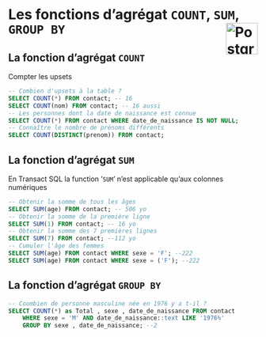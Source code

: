 # **Les fonctions d’agrégat `COUNT`, `SUM`, `GROUP BY`** <a href="../../"> <img src="https://upload.wikimedia.org/wikipedia/commons/2/29/Postgresql_elephant.svg" alt="PostgreSQL" title="PostgreSQL" align="right" height="64px"> </a>
## **La fonction d’agrégat `COUNT`**
Compter les upsets
```sql
-- Combien d'upsets à la table ?
SELECT COUNT(*) FROM contact; -- 16
SELECT COUNT(nom) FROM contact; -- 16 aussi
-- Les personnes dont la date de naissance est connue
SELECT COUNT(*) FROM contact WHERE date_de_naissance IS NOT NULL;
-- Connaître le nombre de prénoms différents
SELECT COUNT(DISTINCT(prenom)) FROM contact;
```
## **La fonction d’agrégat `SUM`**
En Transact SQL la function ’`SUM`’ n’est applicable qu’aux colonnes numériques
```sql
-- Obtenir la somme de tous les âges
SELECT SUM(age) FROM contact; -- 506 yo
-- Obtenir la somme de la première ligne
SELECT SUM(1) FROM contact; -- 16 yo
-- Obtenir la somme des 7 premières lignes
SELECT SUM(7) FROM contact; --112 yo
-- Cumuler l'âge des femmes
SELECT SUM(age) FROM contact WHERE sexe = 'F'; --222
SELECT SUM(age) FROM contact WHERE sexe = ('F'); --222
```
## **La fonction d’agrégat `GROUP BY`**
```sql
-- Coombien de personne masculine née en 1976 y a t-il ?
SELECT COUNT(*) as Total , sexe , date_de_naissance FROM contact
	WHERE sexe = 'M' AND date_de_naissance::text LIKE '1976%'
	GROUP BY sexe , date_de_naissance; --2
```